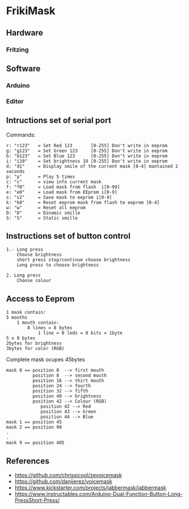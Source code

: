 # FrikiMask

## Hardware

### Fritzing

## Software

### Arduino

### Editor

## Intructions set of serial port
Commands:

	r: "r123"   = Set Red 123       [0-255] Don't write in eeprom	
	g: "g123"   = Set Green 123     [0-255] Don't write in eeprom
	b: "b123"   = Set Blue 123      [0-255] Don't write in eeprom
	i: "i10"    = Set brightness 10 [0-255] Don't write in eeprom
	d: "d1"     = Display smile of the current mask [0-4] mantained 2 seconds
	p: "p"      = Play 5 times
	c: "c"      = view info current mask
	f: "f0"		= Load mask from flash  i[0-99]
	e: "e0"		= Load mask from EEprom i[0-9]
	s: "s2"		= Save mask to eeprom i[0-9]
	k: "k0" 	= Reset eeprom mask from flash to eeprom [0-4]
	w: "w"		= Reset all eeprom
	D: "D"		= Dinamic smille
	S: "S"		= Static smille

## Instructions set of button control

	1.- Long press
		Choose brightness
		short press stop/continue choose brightness
		Long press to choose brightness

	2. Long press
		Choose colour

## Access to Eeprom


	1 mask contain:
	5 mouths
		1 mouth contain:
			8 lines = 8 bytes
				1 line = 8 leds = 8 bits = 1byte
	5 x 8 bytes
	2bytes for brightness
	3bytes for color (RGB)

Complete mask ocupes 45bytes


	mask 0 == position 0  --> first mouth
			  position 8  --> second mouth
			  position 16 --> thirt mouth
			  position 24 --> fourth
			  position 32 --> fifth
			  position 40 --> brightness
			  position 42 --> Colour (RGB)
				 position 42 --> Red
				 position 43 --> Green
				 position 44 --> Blue
	mask 1 == position 45
	mask 2 == position 90
	.
	.
	mask 9 == position 405

## References

- https://github.com/chrissicool/zevoicemask
- https://github.com/danijerez/voicemask
- https://www.kickstarter.com/projects/jabbermask/jabbermask
- https://www.instructables.com/Arduino-Dual-Function-Button-Long-PressShort-Press/
